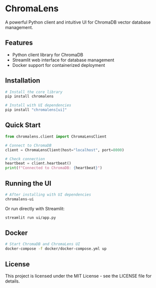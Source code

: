 # ChromaLens

A powerful Python client and intuitive UI for ChromaDB vector database management.

## Features

- Python client library for ChromaDB
- Streamlit web interface for database management
- Docker support for containerized deployment

## Installation

```bash
# Install the core library
pip install chromalens

# Install with UI dependencies
pip install "chromalens[ui]"
```

## Quick Start

```python
from chromalens.client import ChromaLensClient

# Connect to ChromaDB
client = ChromaLensClient(host="localhost", port=8000)

# Check connection
heartbeat = client.heartbeat()
print(f"Connected to ChromaDB: {heartbeat}")
```

## Running the UI

```bash
# After installing with UI dependencies
chromalens-ui
```

Or run directly with Streamlit:

```bash
streamlit run ui/app.py
```

## Docker

```bash
# Start ChromaDB and ChromaLens UI
docker-compose -f docker/docker-compose.yml up
```

## License

This project is licensed under the MIT License - see the LICENSE file for details.
